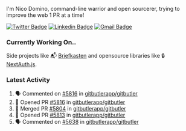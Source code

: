 
I'm Nico Domino, command-line warrior and open sourcerer, trying to improve the web 1 PR at a time!

[![Twitter Badge](https://img.shields.io/badge/-@ndom91-1ca0f1?style=flat-square&labelColor=1ca0f1&logo=twitter&logoColor=white&link=https://twitter.com/ndom91)](https://twitter.com/ndom91) [![Linkedin Badge](https://img.shields.io/badge/-ndom91-blue?style=flat-square&logo=Linkedin&logoColor=white&link=https://www.linkedin.com/in/ndom91/)](https://www.linkedin.com/in/ndom91/) [![Gmail Badge](https://img.shields.io/badge/-yo@ndo.dev-c14438?style=flat-square&logo=mail.ru&logoColor=white&link=mailto:yo@ndo.dev)](mailto:yo@ndo.dev)

### Currently Working On..

Side projects like 📬 [Briefkasten](https://briefkastenhq.com) and opensource libraries like 🔒 [NextAuth.js](https://github.com/nextauthjs/next-auth).

<!--START_SECTION_PROFILE_VIEWS:readme-info-->
<!--END_SECTION_PROFILE_VIEWS:readme-info-->

<!--START_SECTION_DAILY_COMMIT:readme-info-->
<!--END_SECTION_DAILY_COMMIT:readme-info-->

<!--START_SECTION_WEEKLY_COMMIT:readme-info-->
<!--END_SECTION_WEEKLY_COMMIT:readme-info-->

### Latest Activity

<!--START_SECTION:activity-->
1. 🗣 Commented on [#5816](https://github.com/gitbutlerapp/gitbutler/pull/5816#issuecomment-2537410673) in [gitbutlerapp/gitbutler](https://github.com/gitbutlerapp/gitbutler)
2. 💪 Opened PR [#5816](https://github.com/gitbutlerapp/gitbutler/pull/5816) in [gitbutlerapp/gitbutler](https://github.com/gitbutlerapp/gitbutler)
3. 🎉 Merged PR [#5804](https://github.com/gitbutlerapp/gitbutler/pull/5804) in [gitbutlerapp/gitbutler](https://github.com/gitbutlerapp/gitbutler)
4. 💪 Opened PR [#5813](https://github.com/gitbutlerapp/gitbutler/pull/5813) in [gitbutlerapp/gitbutler](https://github.com/gitbutlerapp/gitbutler)
5. 🗣 Commented on [#5638](https://github.com/gitbutlerapp/gitbutler/issues/5638#issuecomment-2536138677) in [gitbutlerapp/gitbutler](https://github.com/gitbutlerapp/gitbutler)
<!--END_SECTION:activity-->
